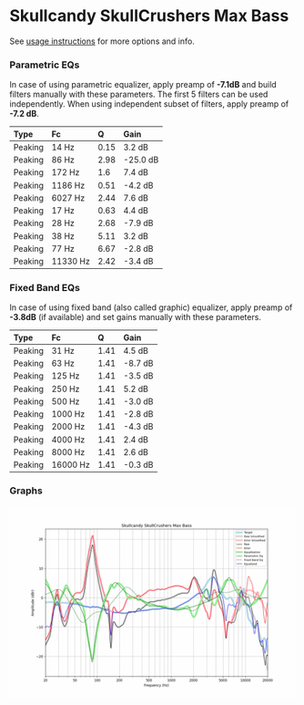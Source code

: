 # Skullcandy SkullCrushers Max Bass
See [usage instructions](https://github.com/jaakkopasanen/AutoEq#usage) for more options and info.

### Parametric EQs
In case of using parametric equalizer, apply preamp of **-7.1dB** and build filters manually
with these parameters. The first 5 filters can be used independently.
When using independent subset of filters, apply preamp of **-7.2 dB**.

| Type    | Fc       |    Q | Gain     |
|:--------|:---------|:-----|:---------|
| Peaking | 14 Hz    | 0.15 | 3.2 dB   |
| Peaking | 86 Hz    | 2.98 | -25.0 dB |
| Peaking | 172 Hz   | 1.6  | 7.4 dB   |
| Peaking | 1186 Hz  | 0.51 | -4.2 dB  |
| Peaking | 6027 Hz  | 2.44 | 7.6 dB   |
| Peaking | 17 Hz    | 0.63 | 4.4 dB   |
| Peaking | 28 Hz    | 2.68 | -7.9 dB  |
| Peaking | 38 Hz    | 5.11 | 3.2 dB   |
| Peaking | 77 Hz    | 6.67 | -2.8 dB  |
| Peaking | 11330 Hz | 2.42 | -3.4 dB  |

### Fixed Band EQs
In case of using fixed band (also called graphic) equalizer, apply preamp of **-3.8dB**
(if available) and set gains manually with these parameters.

| Type    | Fc       |    Q | Gain    |
|:--------|:---------|:-----|:--------|
| Peaking | 31 Hz    | 1.41 | 4.5 dB  |
| Peaking | 63 Hz    | 1.41 | -8.7 dB |
| Peaking | 125 Hz   | 1.41 | -3.5 dB |
| Peaking | 250 Hz   | 1.41 | 5.2 dB  |
| Peaking | 500 Hz   | 1.41 | -3.0 dB |
| Peaking | 1000 Hz  | 1.41 | -2.8 dB |
| Peaking | 2000 Hz  | 1.41 | -4.3 dB |
| Peaking | 4000 Hz  | 1.41 | 2.4 dB  |
| Peaking | 8000 Hz  | 1.41 | 2.6 dB  |
| Peaking | 16000 Hz | 1.41 | -0.3 dB |

### Graphs
![](./Skullcandy%20SkullCrushers%20Max%20Bass.png)
